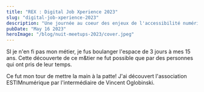 ```yaml
---
title: "REX : Digital Job Xperience 2023"
slug: "digital-job-xperience-2023"
description: "Une journée au coeur des enjeux de l'accessibilité numérique"
pubDate: "May 16 2023"
heroImage: "/blog/nuit-meetups-2023/cover.jpeg"
---
```


SI je n'en fi pas mon métier, je fus boulanger l'espace de 3 jours à mes 15 ans.
Cette découverte de ce m&tier ne fut possible que par des personnes qui ont pris de leur temps.

Ce fut mon tour de mettre la main à la patte!
J'ai découvert l'association ESTIMnumérique par l'intermédiaire de Vincent Oglobinski.
